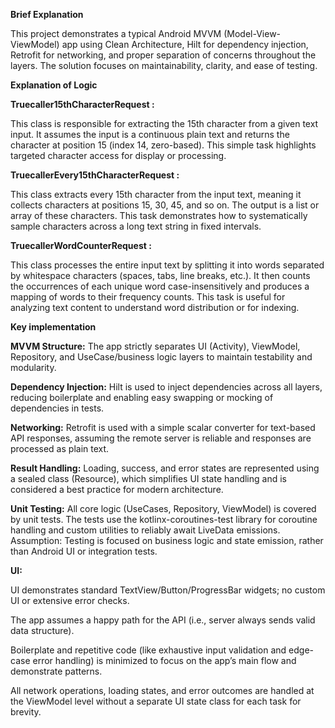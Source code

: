 **Brief Explanation**

This project demonstrates a typical Android MVVM (Model-View-ViewModel) app using Clean Architecture, Hilt for dependency injection, Retrofit for networking, and proper separation of concerns throughout the layers.
The solution focuses on maintainability, clarity, and ease of testing.

**Explanation of Logic**

**Truecaller15thCharacterRequest :**

This class is responsible for extracting the 15th character from a given text input. It assumes the input is a continuous plain text and returns the character at position 15 (index 14, zero-based). This simple task highlights targeted character access for display or processing.

**TruecallerEvery15thCharacterRequest :**

This class extracts every 15th character from the input text, meaning it collects characters at positions 15, 30, 45, and so on. The output is a list or array of these characters. This task demonstrates how to systematically sample characters across a long text string in fixed intervals.

**TruecallerWordCounterRequest :**

This class processes the entire input text by splitting it into words separated by whitespace characters (spaces, tabs, line breaks, etc.). It then counts the occurrences of each unique word case-insensitively and produces a mapping of words to their frequency counts. This task is useful for analyzing text content to understand word distribution or for indexing.

**Key implementation**

**MVVM Structure:**
The app strictly separates UI (Activity), ViewModel, Repository, and UseCase/business logic layers to maintain testability and modularity.

**Dependency Injection:**
Hilt is used to inject dependencies across all layers, reducing boilerplate and enabling easy swapping or mocking of dependencies in tests.

**Networking:**
Retrofit is used with a simple scalar converter for text-based API responses, assuming the remote server is reliable and responses are processed as plain text.

**Result Handling:** 
Loading, success, and error states are represented using a sealed class (Resource<T>), which simplifies UI state handling and is considered a best practice for modern architecture.

**Unit Testing:**
All core logic (UseCases, Repository, ViewModel) is covered by unit tests. The tests use the kotlinx-coroutines-test library for coroutine handling and custom utilities to reliably await LiveData emissions.
Assumption: Testing is focused on business logic and state emission, rather than Android UI or integration tests.

**UI:**

UI demonstrates standard TextView/Button/ProgressBar widgets; no custom UI or extensive error checks.

The app assumes a happy path for the API (i.e., server always sends valid data structure).

Boilerplate and repetitive code (like exhaustive input validation and edge-case error handling) is minimized to focus on the app’s main flow and demonstrate patterns.

All network operations, loading states, and error outcomes are handled at the ViewModel level without a separate UI state class for each task for brevity.

